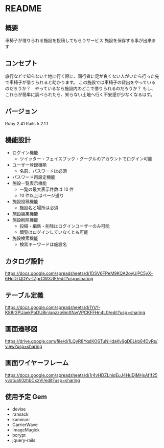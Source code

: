 # README

## 概要

車椅子が借りられる施設を投稿してもらうサービス 施設を保存する事が出来ます

## コンセプト

旅行などで知らない土地に行く際に、同行者に足が良くない人がいたら行った先で車椅子が借りられると助かります。
この施設では車椅子の貸出をやっているのだろうか？　やっているなら施設内のどこで借りられるのだろうか？
もし、これらが簡単に調べられたら、知らない土地へ行く不安感が少なくなるはず。

## バージョン

Ruby 2.41 Rails 5.2.1.1

## 機能設計

- ログイン機能
  - ツイッター・フェイスブック・グーグルのアカウントでログイン可能
- ユーザー登録機能
  - 名前、パスワードは必須
- パスワード再設定機能
- 施設一覧表示機能
  - 一覧の最大表示件数は 10 件
  - 10 件以上はページ送り
- 施設投稿機能
  - 施設名と場所は必須
- 施設編集機能
- 施設削除機能
  - 投稿・編集・削除はログインユーザーのみ可能
  - 閲覧はログインしていなくとも可能
- 施設検索機能
  - 検索キーワードは施設名

## カタログ設計

https://docs.google.com/spreadsheets/d/1DSV6FPeM9KQA2oyUjPC5yX-6HcDLQOYv-tZgrCW3zlE/edit?usp=sharing

## テーブル定義

https://docs.google.com/spreadsheets/d/1YsY-K88r2PUaekPbDUBinlopzzo6mXNwVPCKFFHn4L0/edit?usp=sharing

## 画面遷移図

https://drive.google.com/file/d/1LQyR8YqdKOSTuNHdaKv6gDELkb84DvRs/view?usp=sharing

## 画面ワイヤーフレーム

https://docs.google.com/spreadsheets/d/1r4vHDZLniqEuJ4HuDjMHsAfIf25yvxtuah0zhbCxzVI/edit?usp=sharing

## 使用予定 Gem

- devise
- ransack
- kaminari
- CarrierWave
- ImageMagick
- bcrypt
- jquery-rails

